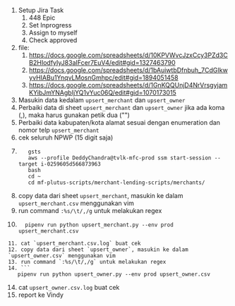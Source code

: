 1. Setup Jira Task
   1. 448 Epic
   2. Set Inprogress
   3. Assign to myself
   4. Check approved
2. file:
   1. https://docs.google.com/spreadsheets/d/10KPVWvcJzxCcy3PZd3CB2HIodfyIyJ83aIFcer7EuV4/edit#gid=1327463790
   2. https://docs.google.com/spreadsheets/d/1bAuiwtbDfnbuh_7CdGIkwyvHIABu1YnqvLMosnGmhpc/edit#gid=1894051458
   3. https://docs.google.com/spreadsheets/d/1GnKQQUnjD4NrVrsgyjamKYibJmYNAgbIjYQ1vYuc06Q/edit#gid=1070173015
3. Masukin data kedalam `upsert_merchant` dan `upsert_owner`
4. Perbaiki data di sheet `upsert_merchant` dan `upsert_owner` jika ada koma (,), maka harus gunakan petik dua ("")
5. Perbaiki data kabupaten/kota alamat sesuai dengan enumeration dan nomor telp `upsert_merchant`
6. cek seluruh NPWP (15 digit saja)
7. 
   ```
      gsts
      aws --profile DeddyChandra@tvlk-mfc-prod ssm start-session --target i-0259605d566873963
      bash
      cd ~
      cd mf-plutus-scripts/merchant-lending-scripts/merchants/
   ```
8. copy data dari sheet `upsert_merchant`, masukin ke dalam `upsert_merchant.csv` menggunakan vim
9. run command `:%s/\t/,/g` untuk melakukan regex
10. ```
      pipenv run python upsert_merchant.py --env prod upsert_merchant.csv
   ```
11. cat `upsert_merchant.csv.log` buat cek
12. copy data dari sheet `upsert_owner`, masukin ke dalam `upsert_owner.csv` menggunakan vim
13. run command `:%s/\t/,/g` untuk melakukan regex
14. ```
      pipenv run python upsert_owner.py --env prod upsert_owner.csv
   ```
14. cat `upsert_owner.csv.log` buat cek
15. report ke Vindy